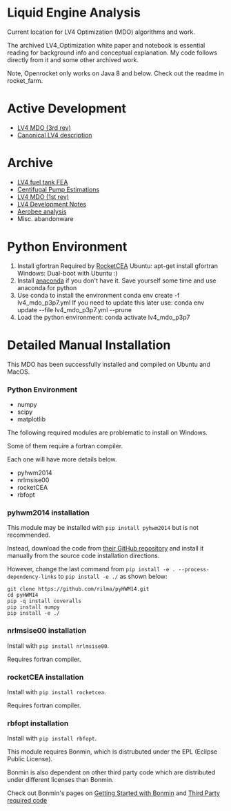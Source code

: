 # Liquid Engine Analysis

Current location for LV4 Optimization (MDO) algorithms and work.

The archived LV4_Optimization white paper and notebook is essential reading for background info and conceptual explanation. My code follows directly from it and some other archived work.

Note, Openrocket only works on Java 8 and below. Check out the readme in rocket_farm.

# Active Development
* [LV4 MDO (3rd rev)](http://nbviewer.jupyter.org/github/psas/liquid-engine-analysis/blob/master/Simulation_and_Optimization/Multidisciplinary_Design_Optimization.ipynb)
* [Canonical LV4 description](http://nbviewer.ipython.org/github/psas/liquid-engine-analysis/blob/master/LV4_canonical/lv4_optimizer_output.txt)

# Archive
* [LV4 fuel tank FEA](http://nbviewer.ipython.org/github/psas/liquid-engine-analysis/blob/master/archive/AirframeFEA/LV4FuelTankParameters.ipynb)
* [Centifugal Pump Estimations](http://nbviewer.ipython.org/github/psas/liquid-engine-analysis/blob/master/archive/electric_pump_calcs/pump_sizing.ipynb)
* [LV4 MDO (1st rev)](http://nbviewer.ipython.org/github/psas/liquid-engine-analysis/blob/master/archive/LV4_Optimization.ipynb)
* [LV4 Development Notes](http://nbviewer.ipython.org/github/psas/liquid-engine-analysis/blob/master/archive/rocket_notes)
* [Aerobee analysis](http://nbviewer.ipython.org/github/psas/liquid-engine-analysis/blob/master/archive/aerobee-150-reconstruction/AJ11-26.ipynb)
* Misc. abandonware

# Python Environment
1) Install gfortran
   Required by [RocketCEA](https://rocketcea.readthedocs.io/en/latest/quickstart.html) 
    Ubuntu: apt-get install gfortran
    Windows: Dual-boot with Ubuntu :)
2) Install [anaconda](https://www.anaconda.com/products/individual) if you don't have it. Save yourself some time and use anaconda for python
3) Use conda to install the environment
   conda env create -f lv4_mdo_p3p7.yml
   If you need to update this later use:
   conda env update --file lv4_mdo_p3p7.yml --prune
4) Load the python environment:
   conda activate lv4_mdo_p3p7

# Detailed Manual Installation
This MDO has been successfully installed and compiled on Ubuntu and MacOS. 

### Python Environment
* numpy
* scipy
* matplotlib

The following required modules are problematic to install on Windows.

Some of them require a fortran compiler.

Each one will have more details below.

* pyhwm2014
* nrlmsise00 
* rocketCEA
* rbfopt

### pyhwm2014 installation
This module may be installed with `pip install pyhwm2014` but is not recommended.

Instead, download the code from [their GitHub repository](https://github.com/rilma/pyHWM14) and install it manually from the source code installation directions.

However, change the last command from `pip install -e . --process-dependency-links` to `pip install -e ./` as shown below:
```
git clone https://github.com/rilma/pyHWM14.git
cd pyHWM14
pip -q install coveralls
pip install numpy
pip install -e ./
```

### nrlmsise00 installation
Install with `pip install nrlmsise00`.

Requires fortran compiler.


### rocketCEA installation
Install with `pip install rocketcea`.

Requires fortran compiler.


### rbfopt installation
Install with `pip install rbfopt`.

This module requires Bonmin, which is distrubuted under the EPL (Eclipse Public License). 

Bonmin is also dependent on other third party code which are distributed under different licenses than Bonmin.

Check out Bonmin's pages on [Getting Started with Bonmin](https://projects.coin-or.org/Bonmin/wiki/GettingStarted) and [Third Party required code](https://projects.coin-or.org/Bonmin/wiki/ThirdParty)

